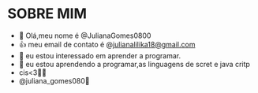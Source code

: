 # SOBRE MIM
- 👋 Olá,meu nome é @JulianaGomes0800
- 👍 meu email de contato é @julianalilika18@gmail.com
- 👀 eu estou interessado em aprender  a programar.
- 🌱 eu estou aprendendo a programar,as linguagens de scret e java critp
- cis<3💞️💞️
- @juliana_gomes080💞️

<!---
JulianaGomes0800/JulianaGomes0800 is a ✨ special ✨ repository because its `README.md` (this file) appears on your GitHub profile.
You can click the Preview link to take a look at your changes.
--->
